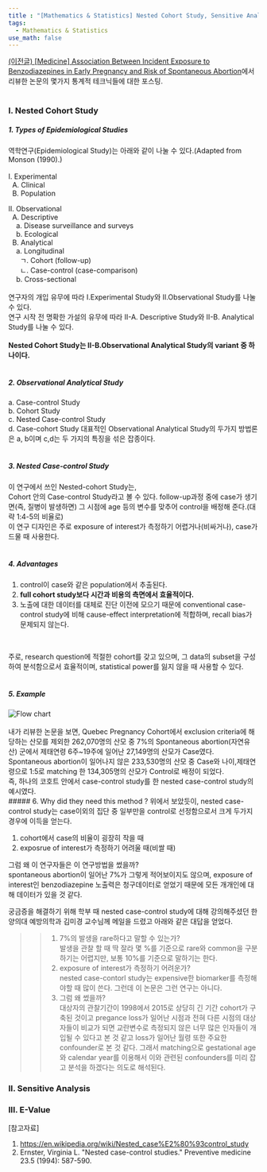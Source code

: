 ```yaml
---
title : "[Mathematics & Statistics] Nested Cohort Study, Sensitive Analysis, E-value"
tags:
  - Mathematics & Statistics
use_math: false
---
```


[(이전글)
[Medicine] Association Between Incident Exposure to Benzodiazepines in Early Pregnancy and Risk of Spontaneous Abortion](https://sunghwanji.github.io/2019/09/29/Medicine-Association-Between-Incident-Exposure-to-Benzodiazepines-in-Early-Pregnancy-and-Risk-of-Spontaneous-Abortion.html)에서 리뷰한 논문의 몇가지 통계적 테크닉들에 대한 포스팅.  
<br>
### I. Nested Cohort Study
##### 1. Types of Epidemiological Studies
역학연구(Epidemiological Study)는 아래와 같이 나눌 수 있다.(Adapted from Monson (1990).)  
<br>
I. Experimental  
&nbsp;&nbsp;A. Clinical  
&nbsp;&nbsp;B. Population  
 
II. Observational  
&nbsp;&nbsp;A. Descriptive  
&nbsp;&nbsp;&nbsp;&nbsp;a. Disease surveillance and surveys  
&nbsp;&nbsp;&nbsp;&nbsp;b. Ecological  
&nbsp;&nbsp;B. Analytical  
&nbsp;&nbsp;&nbsp;&nbsp;a. Longitudinal  
&nbsp;&nbsp;&nbsp;&nbsp;&nbsp;&nbsp;ㄱ. Cohort (follow-up)  
&nbsp;&nbsp;&nbsp;&nbsp;&nbsp;&nbsp;ㄴ. Case-control (case-comparison)  
&nbsp;&nbsp;&nbsp;&nbsp;b. Cross-sectional  
<br>
 연구자의 개입 유무에 따라 I.Experimental Study와 II.Observational Study를 나눌 수 있다.  
 연구 시작 전 명확한 가설의 유무에 따라 II-A. Descriptive Study와 II-B. Analytical Study를 나눌 수 있다.  
<br>
**Nested Cohort Study는 II-B.Observational Analytical Study의 variant 중 하나이다.**  
<br>
##### 2. Observational Analytical Study  
a. Case-control Study  
b. Cohort Study  
c. Nested Case-control Study  
d. Case-cohort Study
대표적인 Observational Analytical Study의 두가지 방법론은 a, b이며 c,d는 두 가지의 특징을 섞은 잡종이다.  
<br>
##### 3. Nested Case-control Study
이 연구에서 쓰인 Nested-cohort Study는,  
Cohort 안의 Case-control Study라고 볼 수 있다.  follow-up과정 중에 case가 생기면(즉, 질병이 발생하면) 그 시점에 age 등의 변수를 맞추어 control을 배정해 준다.(대략 1:4-5의 비율로)  
이 연구 디자인은 주로 exposure of interest가 측정하기 어렵거나(비싸거나), case가 드물 때 사용한다.  
<br>
##### 4. Advantages
1. control이 case와 같은 population에서 추출된다.  
2. **full cohort study보다 시간과 비용의 측면에서 효율적이다.**  
3. 노출에 대한 데이터를 대체로 진단 이전에 모으기 때문에 conventional case-control study에 비해 cause-effect interpretation에 적합하며, recall bias가 문제되지 않는다.    
<br>

주로, research question에 적절한 cohort를 갖고 있으며, 그 data의 subset을 구성하여 분석함으로서 효율적이며, statistical power를 잃지 않을 때 사용할 수 있다.  
<br>
##### 5. Example 
<img src="https://i.imgur.com/SFBdtD4.png" alt="Flow chart" style="display:block;margin:0 auto;">
<br>
내가 리뷰한 논문을 보면, Quebec Pregnancy Cohort에서 exclusion criteria에 해당하는 산모를 제외한 262,070명의 산모 중 7%의 Spontaneous abortion(자연유산) 군에서 제태연령 6주~19주에 일어난 27,149명의 산모가 Case였다. Spontaneous abortion이 일어나지 않은 233,530명의 산모 중 Case와 나이,제태연령으로 1:5로 matching 한 134,305명의 산모가 Control로 배정이 되었다.  
<br>
즉, 하나의 코호트 안에서 case-control study를 한 nested case-control study의 예시였다.  
<br>
##### 6. Why did they need this method ?
위에서 보았듯이, nested case-control study는 case이외의 집단 중 일부만을 control로 선정함으로서 크게 두가지 경우에 이득을 얻는다.  
  
1. cohort에서 case의 비율이 굉장히 작을 때  
2. exposrue of interest가 측정하기 어려울 때(비쌀 때)  
  
그럼 왜 이 연구자들은 이 연구방법을 썼을까?  
spontaneous abortion이 일어난 7%가 그렇게 적어보이지도 않으며, exposure of interest인 benzodiazepine 노출력은 청구데이터로 얻었기 때문에 모든 개개인에 대해 데이터가 있을 것 같다.  
  
궁금증을 해결하기 위해 학부 때 nested case-control study에 대해 강의해주셨던 한양의대 예방의학과 김미경 교수님께 메일을 드렸고 아래와 같은 대답을 얻었다.  
  
>> 1. 7%의 발생을 rare하다고 말할 수 있는가?   
발생을 관찰 할 때 딱 잘라 몇 %를 기준으로 rare와 common을 구분하기는 어렵지만, 보통 10%를 기준으로 말하기는 한다.   
>> 2. exposure of interest가 측정하기 어려운가?  
nested case-contorl study는 expensive한 biomarker를 측정해야할 때 많이 쓴다. 그런데 이 논문은 그런 연구는 아니다.  
>> 3. 그럼 왜 썼을까?  
대상자의 관찰기간이 1998에서 2015로 상당히 긴 기간 cohort가 구축된 것이고 pregance loss가 일어난 시점과 전혀 다른 시점의 대상자들이 비교가 되면 교란변수로 측정되지 않은 너무 많은 인자들이 개입될 수 있다고 본 것 같고 loss가 일어난 월령 또한 주요한 confounder로 본 것 같다. 그래서 matching으로  gestational age 와 calendar year를 이용해서 이와 관련된 confounders를 미리 잡고 분석을 하겠다는 의도로 해석된다.  

### II. Sensitive Analysis

### III. E-Value


[참고자료]
1. https://en.wikipedia.org/wiki/Nested_case%E2%80%93control_study
2. Ernster, Virginia L. "Nested case-control studies." Preventive medicine 23.5 (1994): 587-590.
